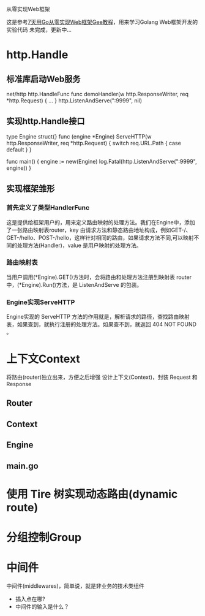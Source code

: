 从零实现Web框架

这是参考[7天用Go从零实现Web框架Gee教程](https://geektutu.com/post/gee.html)，用来学习Golang Web框架开发的实验代码
未完成，更新中...

# http.Handle
## 标准库启动Web服务
net/http
http.HandleFunc
func demoHandler(w http.ResponseWriter, req *http.Request) {
	...
}
http.ListenAndServe(":9999", nil)

## 实现http.Handle接口
type Engine struct{}
func (engine *Engine) ServeHTTP(w http.ResponseWriter, req *http.Request) {
    switch req.URL.Path {
        case 
        default
    }
}

func main() {
	engine := new(Engine)
	log.Fatal(http.ListenAndServe(":9999", engine))
}

## 实现框架雏形
### 首先定义了类型HandlerFunc
这是提供给框架用户的，用来定义路由映射的处理方法。我们在Engine中，添加了一张路由映射表router，key 由请求方法和静态路由地址构成，例如GET-/、GET-/hello、POST-/hello，这样针对相同的路由，如果请求方法不同,可以映射不同的处理方法(Handler)，value 是用户映射的处理方法。
### 路由映射表
当用户调用(*Engine).GET()方法时，会将路由和处理方法注册到映射表 router 中，(*Engine).Run()方法，是 ListenAndServe 的包装。
### Engine实现ServeHTTP
Engine实现的 ServeHTTP 方法的作用就是，解析请求的路径，查找路由映射表，如果查到，就执行注册的处理方法。如果查不到，就返回 404 NOT FOUND 。

# 上下文Context
将路由(router)独立出来，方便之后增强
设计上下文(Context)，封装 Request 和 Response
## Router
## Context 
## Engine
## main.go

# 使用 Tire 树实现动态路由(dynamic route)

# 分组控制Group

# 中间件
中间件(middlewares)，简单说，就是非业务的技术类组件
- 插入点在哪?
- 中间件的输入是什么？